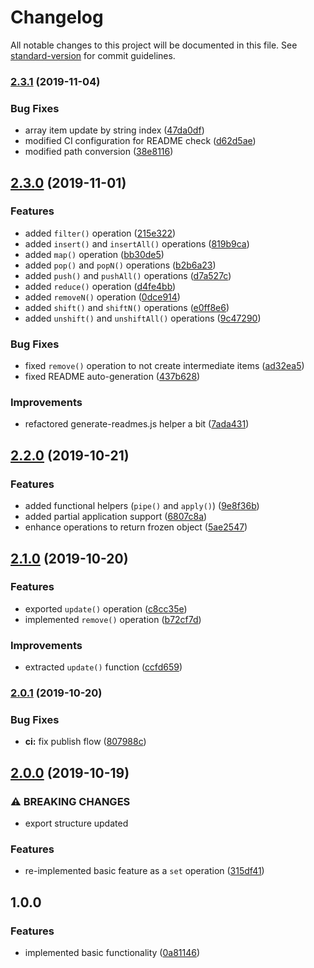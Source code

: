# Changelog

All notable changes to this project will be documented in this file. See [standard-version](https://github.com/conventional-changelog/standard-version) for commit guidelines.

### [2.3.1](https://github.com/andres-kovalev/immutable-object-update/compare/2.3.0...2.3.1) (2019-11-04)


### Bug Fixes

* array item update by string index ([47da0df](https://github.com/andres-kovalev/immutable-object-update/commit/47da0df2eaad6073459cee42be9733a81d856991))
* modified CI configuration for README check ([d62d5ae](https://github.com/andres-kovalev/immutable-object-update/commit/d62d5ae1846fed9b1fd1d520e301d517151173c4))
* modified path conversion ([38e8116](https://github.com/andres-kovalev/immutable-object-update/commit/38e8116387e1a4cfc4a4d45c8d8c10d5a68e3a5c))

## [2.3.0](https://github.com/andres-kovalev/immutable-object-update/compare/2.2.0...2.3.0) (2019-11-01)


### Features

* added `filter()` operation ([215e322](https://github.com/andres-kovalev/immutable-object-update/commit/215e3225b8833e74b73b96c370df181b015a57c3))
* added `insert()` and `insertAll()` operations ([819b9ca](https://github.com/andres-kovalev/immutable-object-update/commit/819b9cae32e0e64ecfd09aed409200ab7d074551))
* added `map()` operation ([bb30de5](https://github.com/andres-kovalev/immutable-object-update/commit/bb30de57bce7e42ad6e080c492d53515ec37acd5))
* added `pop()` and `popN()` operations ([b2b6a23](https://github.com/andres-kovalev/immutable-object-update/commit/b2b6a23fd7fd17169a65a8c23f2d68178cfe2cac))
* added `push()` and `pushAll()` operations ([d7a527c](https://github.com/andres-kovalev/immutable-object-update/commit/d7a527c223ad944a562fac95eacafffe90ba6446))
* added `reduce()` operation ([d4fe4bb](https://github.com/andres-kovalev/immutable-object-update/commit/d4fe4bbf167952c219c57561fd91caeaf77f7872))
* added `removeN()` operation ([0dce914](https://github.com/andres-kovalev/immutable-object-update/commit/0dce9143e24f5b6ed9cd4abd9e964ed312a4942c))
* added `shift()` and `shiftN()` operations ([e0ff8e6](https://github.com/andres-kovalev/immutable-object-update/commit/e0ff8e64f2633be64dcfda49e7b6650feae3dcbb))
* added `unshift()` and `unshiftAll()` operations ([9c47290](https://github.com/andres-kovalev/immutable-object-update/commit/9c4729079b15a6f50b4d78090cf42d045b8758d3))


### Bug Fixes

* fixed `remove()` operation to not create intermediate items ([ad32ea5](https://github.com/andres-kovalev/immutable-object-update/commit/ad32ea5d31e1c2fbf36ac9129fd7f3c01cc2f790))
* fixed README auto-generation ([437b628](https://github.com/andres-kovalev/immutable-object-update/commit/437b628785a8f51559e211ead0f18ae54f07aed4))


### Improvements

* refactored generate-readmes.js helper a bit ([7ada431](https://github.com/andres-kovalev/immutable-object-update/commit/7ada431658d6823c8a3b936a84a42cd00cf72cc1))

## [2.2.0](https://github.com/andres-kovalev/immutable-object-update/compare/2.1.0...2.2.0) (2019-10-21)


### Features

* added functional helpers (`pipe()` and  `apply()`) ([9e8f36b](https://github.com/andres-kovalev/immutable-object-update/commit/9e8f36ba0a0ff1ad3d986c21c97f4946babfb17f))
* added partial application support ([6807c8a](https://github.com/andres-kovalev/immutable-object-update/commit/6807c8a0e76742d32121e50b9a58c30a60209b75))
* enhance operations to return frozen object ([5ae2547](https://github.com/andres-kovalev/immutable-object-update/commit/5ae25478ac19ce5dd10308a19e0016806366fdf2))

## [2.1.0](https://github.com/andres-kovalev/immutable-object-update/compare/2.0.1...2.1.0) (2019-10-20)


### Features

* exported `update()` operation ([c8cc35e](https://github.com/andres-kovalev/immutable-object-update/commit/c8cc35eedb0b2f9cb493b659aafcab640878c4d8))
* implemented `remove()` operation ([b72cf7d](https://github.com/andres-kovalev/immutable-object-update/commit/b72cf7d0d82c09fab8dad4a6f61ac980b25b1fa0))


### Improvements

* extracted `update()` function ([ccfd659](https://github.com/andres-kovalev/immutable-object-update/commit/ccfd659013af76427ee3ca83e81a9cd02665289f))

### [2.0.1](https://github.com/andres-kovalev/immutable-object-update/compare/2.0.0...2.0.1) (2019-10-20)


### Bug Fixes

* **ci:** fix publish flow ([807988c](https://github.com/andres-kovalev/immutable-object-update/commit/807988cd1ab5b1a26c112853753b74fd4d83eece))

## [2.0.0](https://github.com/andres-kovalev/immutable-object-update/compare/1.0.0...2.0.0) (2019-10-19)


### ⚠ BREAKING CHANGES

* export structure updated

### Features

* re-implemented basic feature as a `set` operation ([315df41](https://github.com/andres-kovalev/immutable-object-update/commit/315df4143daa8a0909132e65433f4a49146d4188))

## 1.0.0

### Features

* implemented basic functionality ([0a81146](https://github.com/andres-kovalev/immutable-object-update/tree/0a81146cede53cfb79af995c37c690f5e26f6302))
